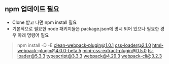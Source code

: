 ## npm 업데이트 필요

- Clone 받고 나면 npm install 필요
- 기본적으로 필요한 node 패키지들은 package.json에 명시 되어 있으나 필요한 경우 아래 명령어 필요
> npm install -D -E clean-webpack-plugin@1.0.1 css-loader@2.1.0 html-webpack-plugin@4.0.0-beta.5 mini-css-extract-plugin@0.5.0 ts-loader@5.3.3 typescript@3.3.3 webpack@4.29.3 webpack-cli@3.2.3
